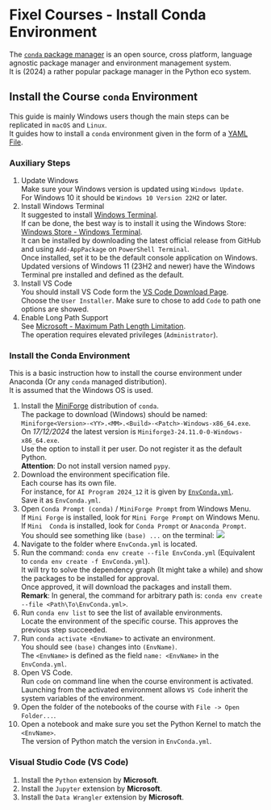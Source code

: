 # Fixel Courses - Install Conda Environment

The [`conda` package manager](https://en.wikipedia.org/wiki/Conda_(package_manager)) is an open source, cross platform, language agnostic package manager and environment management system.  
It is (2024) a rather popular package manager in the Python eco system.

## Install the Course `conda` Environment

This guide is mainly Windows users though the main steps can be replicated in `macOS` and `Linux`.  
It guides how to install a `conda` environment given in the form of a [YAML File](https://en.wikipedia.org/wiki/YAML).

### Auxiliary Steps

1. Update Windows  
   Make sure your Windows version is updated using `Windows Update`.   
   For Windows 10 it should be `Windows 10 Version 22H2` or later.
2. Install Windows Terminal  
   It suggested to install [Windows Terminal](https://github.com/microsoft/terminal).  
   If can be done, the best way is to install it using the Windows Store: [Windows Store - Windows Terminal](https://apps.microsoft.com/detail/9N0DX20HK701).  
   It can be installed by downloading the latest official release from GitHub and using `Add-AppPackage` on `PowerShell Terminal`.  
   Once installed, set it to be the default console application on Windows.  
   Updated versions of Windows 11 (23H2 and newer) have the Windows Terminal pre installed and defined as the default.  
3. Install VS Code  
   You should install VS Code form the [VS Code Download Page](https://code.visualstudio.com/download).  
   Choose the `User Installer`. Make sure to chose to add `Code` to path one options are showed.
4. Enable Long Path Support  
   See [Microsoft - Maximum Path Length Limitation](https://learn.microsoft.com/en-us/windows/win32/fileio/maximum-file-path-limitation).  
   The operation requires elevated privileges (`Administrator`).
   
### Install the Conda Environment

This is a basic instruction how to install the course environment under Anaconda (Or any `conda` managed distribution).  
It is assumed that the Windows OS is used.

1. Install the [MiniForge](https://github.com/conda-forge/miniforge/releases/latest) distribution of `conda`.  
   The package to download (Windows) should be named: `Miniforge<Version>-<YY>.<MM>.<Build>-<Patch>-Windows-x86_64.exe`.   
   On _17/12/2024_ the latest version is `Miniforge3-24.11.0-0-Windows-x86_64.exe`.   
   Use the option to install it per user. Do not register it as the default Python.  
   **Attention**: Do not install version named `pypy`.
2. Download the environment specification file.  
   Each course has its own file.  
   For instance, for `AI Program 2024_12` it is given by [`EnvConda.yml`](https://github.com/FixelAlgorithmsTeam/FixelCourses/blob/master/AIProgram/2024_12/EnvConda.yml).  
   Save it as `EnvConda.yml`.
3. Open `Conda Prompt (conda)` / `MiniForge Prompt` from Windows Menu.    
   If `Mini Forge` is installed, look for `Mini Forge Prompt` on Windows Menu.  
   If `Mini  Conda` is installed, look for `Conda Prompt` or `Anaconda Prompt`.  
   You should see something like `(base) ...` on the terminal:
![](https://i.imgur.com/AGDV0WF.png)
4. Navigate to the folder where `EnvConda.yml` is located.
5. Run the command: `conda env create --file EnvConda.yml` (Equivalent to `conda env create -f EnvConda.yml`).  
   It will try to solve the dependency graph (It might take a while) and show the packages to be installed for approval.  
   Once approved, it will download the packages and install them.  
   **Remark**: In general, the command for arbitrary path is: `conda env create --file <Path\To\EnvConda.yml>`.  
6. Run `conda env list` to see the list of available environments.  
   Locate the environment of the specific course. This approves the previous step succeeded.
6. Run `conda activate <EnvName>` to activate an environment.  
   You should see `(base)` changes into `(EnvName)`.  
   The `<EnvName>` is defined as the field `name: <EnvName>` in the `EnvConda.yml`.
7. Open VS Code.  
   Run `code` on command line when the course environment is activated.  
   Launching from the activated environment allows `VS Code` inherit the system variables of the environment.
8. Open the folder of the notebooks of the course with `File -> Open Folder...`.
9. Open a notebook and make sure you set the Python Kernel to match the `<EnvName>`.  
   The version of Python match the version in `EnvConda.yml`.

### Visual Studio Code (VS Code)

 1. Install the `Python` extension by **Microsoft**.
 2. Install the `Jupyter` extension by **Microsoft**.
 2. Install the `Data Wrangler` extension by **Microsoft**.

